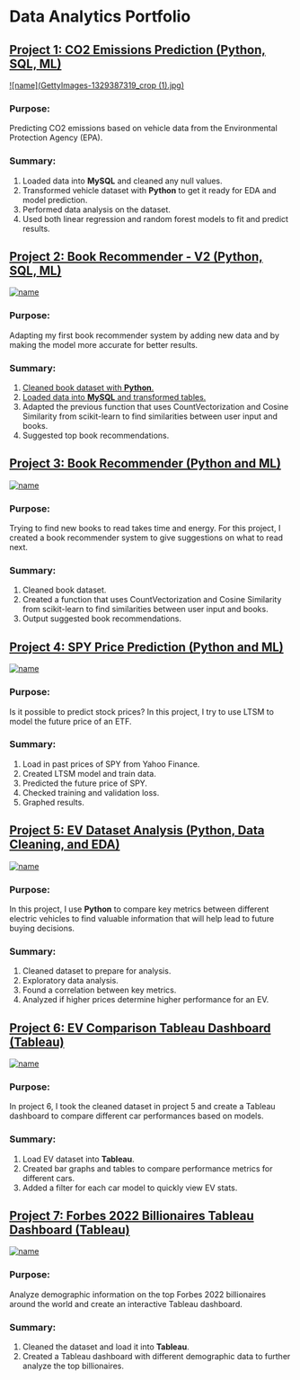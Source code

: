 # Data Analytics Portfolio
## [Project 1: CO2 Emissions Prediction (Python, SQL, ML)](https://github.com/leon-arie/portfolio/blob/main/python/Vehicle%20CO2%20Emission%20Prediction%20Model.ipynb)

[![name](GettyImages-1329387319_crop (1).jpg)](https://github.com/leon-arie/portfolio/blob/main/python/Vehicle%20CO2%20Emission%20Prediction%20Model.ipynb)

### Purpose: 
Predicting CO2 emissions based on vehicle data from the Environmental Protection Agency (EPA).
### Summary:
1. Loaded data into **MySQL** and cleaned any null values.
2. Transformed vehicle dataset with **Python** to get it ready for EDA and model prediction.
3. Performed data analysis on the dataset.
4. Used both linear regression and random forest models to fit and predict results.
## [Project 2: Book Recommender - V2 (Python, SQL, ML)](https://github.com/leon-arie/portfolio/blob/main/python/Book%20Recommender%20System.ipynb)

[![name](images/bookv2.png)](https://github.com/leon-arie/portfolio/blob/main/python/Book%20Recommender%20System.ipynb)

### Purpose: 
Adapting my first book recommender system by adding new data and by making the model more accurate for better results.
### Summary:
1. [Cleaned book dataset with **Python**.](https://github.com/leon-arie/portfolio/blob/main/python/Data%20Cleaning%20on%20Amazon%20Book%20Review%20and%20Book%20Data.ipynb)
2. [Loaded data into **MySQL** and transformed tables.](https://github.com/leon-arie/portfolio/blob/main/sql/Book%20Recommender%20SQL%20Script.sql)
3. Adapted the previous function that uses CountVectorization and Cosine Similarity from scikit-learn to find similarities between user input and books.
4. Suggested top book recommendations.
## [Project 3: Book Recommender (Python and ML)](https://github.com/leon-arie/portfolio/blob/main/python/Book%20Recommender.ipynb)

[![name](images/bookimage.png)](https://github.com/leon-arie/portfolio/blob/main/python/Book%20Recommender.ipynb)

### Purpose: 
Trying to find new books to read takes time and energy. For this project, I created a book recommender system to give suggestions on what to read next.
### Summary:
1. Cleaned book dataset.
2. Created a function that uses CountVectorization and Cosine Similarity from scikit-learn to find similarities between user input and books.
3. Output suggested book recommendations.

## [Project 4: SPY Price Prediction (Python and ML)](https://colab.research.google.com/drive/1Gmp1BhKa1sykX7BmyAPSkm95zFsrmTYY?usp=sharing)

[![name](images/SPYpriceaction.png)](https://colab.research.google.com/drive/1Gmp1BhKa1sykX7BmyAPSkm95zFsrmTYY?usp=sharing)

### Purpose: 
Is it possible to predict stock prices? In this project, I try to use LTSM to model the future price of an ETF.
### Summary:
1. Load in past prices of SPY from Yahoo Finance.
2. Created LTSM model and train data.
3. Predicted the future price of SPY.
4. Checked training and validation loss.
5. Graphed results. 

## [Project 5: EV Dataset Analysis (Python, Data Cleaning, and EDA)](https://github.com/leon-arie/portfolio/blob/main/python/EV%20Analysis.ipynb)

[![name](images/data-analysis.png)](https://github.com/leon-arie/portfolio/blob/main/python/EV%20Analysis.ipynb)

### Purpose: 
In this project, I use **Python** to compare key metrics between different electric vehicles to find valuable information that will help lead to future buying decisions.
### Summary:
1. Cleaned dataset to prepare for analysis.
2. Exploratory data analysis.
3. Found a correlation between key metrics.
4. Analyzed if higher prices determine higher performance for an EV.

## [Project 6: EV Comparison Tableau Dashboard (Tableau)](https://public.tableau.com/app/profile/leon.arie/viz/EVDashboard_16550801177210/CarDashboard) 

[![name](images/ev-tableau.png)](https://public.tableau.com/app/profile/leon.arie/viz/EVDashboard_16550801177210/CarDashboard)

### Purpose: 
In project 6, I took the cleaned dataset in project 5 and create a Tableau dashboard to compare different car performances based on models.  

### Summary:
1. Load EV dataset into **Tableau**.
2. Created bar graphs and tables to compare performance metrics for different cars.
4. Added a filter for each car model to quickly view EV stats.

## [Project 7: Forbes 2022 Billionaires Tableau Dashboard (Tableau)](https://public.tableau.com/app/profile/leon.arie/viz/Billionaires_16552642324310/Dashboard1) 

[![name](images/billionare-tableau.png)](https://public.tableau.com/app/profile/leon.arie/viz/Billionaires_16552642324310/Dashboard1)
### Purpose:
Analyze demographic information on the top Forbes 2022 billionaires around the world and create an interactive Tableau dashboard.

### Summary:
1. Cleaned the dataset and load it into **Tableau**.
3. Created a Tableau dashboard with different demographic data to further analyze the top billionaires.

